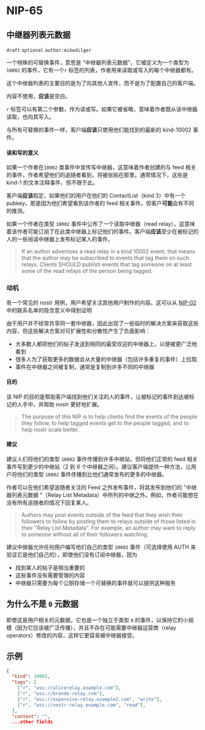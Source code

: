 # NIP-65

## 中继器列表元数据

`draft` `optional` `author:mikedilger`

一个特殊的可替换事件，意思是 "中继器列表元数据"，它被定义为一个类型为 `10002` 的事件，它有一个`r` 标签的列表，作者用来读取或写入的每个中继器都有。

这个中继器列表的主要目的是为了向其他人宣传，而不是为了配置自己的客户端。

内容不使用，**应该**是空白。

`r` 标签可以有第二个参数，作为读或写。如果它被省略，意味着作者既从该中继器读取，也向其写入。

与所有可替换的事件一样，客户端**应该**只使用他们能找到的最新的 kind-10002 事件。

#### 读和写的意义

如果一个作者在`10002` 类事件中宣传写中继器，这意味着作者创建的与 feed 相关的事件，作者希望他们的追随者看到，将被张贴在那里。通常情况下，这些是 kind-1 的文本注释事件，但不限于此。

客户端**应该**假定，如果他们的用户在他们的 ContactList（kind 3）中有一个 pubkey，那是因为他们希望看到该作者的 feed 相关事件。但客户**可能**会有不同的推测。

如果一个作者在类型 `10002` 事件中公布了一个读取中继器（read relay），这意味着该作者可能订阅了在此类中继器上标记他们的事件。客户端**应该**至少在被标记的人的一些阅读中继器上发布标记某人的事件。

> If an author advertises a read relay in a kind 10002 event, that means that the author may be subscribed to events that tag them on such relays. Clients SHOULD publish events that tag someone on at least some of the read relays of the person being tagged.

### 动机

有一个常见的 nostr 用例，用户希望关注其他用户制作的内容。这可以从 [NIP-02](https://github.com/nerd010/nips-chinese/blob/main/02.md) 中的联系名单的隐含意义中得到证明

由于用户并不经常共享同一套中继器，因此出现了一些临时的解决方案来获取这些内容，但这些解决方案对可扩展性和分散性产生了负面影响：

- 大多数人都把他们的帖子发送到相同的最受欢迎的中继器上，以便被更广泛地看到
- 很多人为了获取更多的数据会从大量的中继器（包括许多重复的事件）上拉取
- 事件在中继器之间被复制，通常是复制到许多不同的中继器

#### 目的

该 NIP 的目的是帮助客户端找到他们关注的人的事件，让被标记的事件到达被标记的人手中，并帮助 nostr 更好地扩展。

> The purpose of this NIP is to help clients find the events of the people they follow, to help tagged events get to the people tagged, and to help nostr scale better.

#### 建议

建议人们将他们的类型 `10002` 事件传播到许多中继站，但将他们正常的 feed 相关事件写到更少的中继站（2 到 6 个中继器之间）。建议客户端提供一种方法，让用户将他们的类型 `10002` 事件传播到比他们通常发布的更多的中继器。

作者可以在他们希望追随者关注的 Feed 之外发布事件，将其发布到他们的 "中继器列表元数据 "（Relay List Metadata）中所列的中继之外。例如，作者可能想在没有所有追随者的情况下回复某人。

> Authors may post events outside of the feed that they wish their followers to follow by posting them to relays outside of those listed in their "Relay List Metadata". For example, an author may want to reply to someone without all of their followers watching.

建议中继器允许任何用户编写他们自己的类型 `10002` 事件（可选择使用 AUTH 来验证它是他们自己的），即使他们没有订阅中继器，因为

- 找到某人的帖子是相当重要的
- 这些事件没有需要管理的内容
- 中继器只需要为每个公钥存储一个可替换的事件就可以提供这种服务

## 为什么不是 `0` 元数据

即使这是用户相关的元数据，它也是一个独立于类型 `0` 的事件，以保持它的小规模（因为它应该被广泛传播），并且不存在可能需要中继器运营商（relay operators）修改的内容，这样它更容易被中继器接受。

## 示例

```json
{
  "kind": 10002,
  "tags": [
    ["r", "wss://alicerelay.example.com"],
    ["r", "wss://brando-relay.com"],
    ["r", "wss://expensive-relay.example2.com", "write"],
    ["r", "wss://nostr-relay.example.com", "read"],
  ],
  "content": "",
  ...other fields
```

